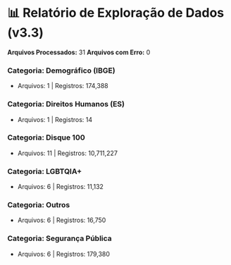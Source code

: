 # 📊 Relatório de Exploração de Dados (v3.3)

**Arquivos Processados:** 31
**Arquivos com Erro:** 0

### Categoria: Demográfico (IBGE)
- Arquivos: 1 | Registros: 174,388
### Categoria: Direitos Humanos (ES)
- Arquivos: 1 | Registros: 14
### Categoria: Disque 100
- Arquivos: 11 | Registros: 10,711,227
### Categoria: LGBTQIA+
- Arquivos: 6 | Registros: 11,132
### Categoria: Outros
- Arquivos: 6 | Registros: 16,750
### Categoria: Segurança Pública
- Arquivos: 6 | Registros: 179,380

